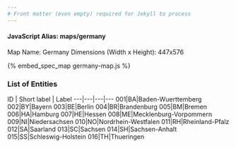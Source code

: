 ```yaml
---
# Front matter (even empty) required for Jekyll to process
---
```


#### JavaScript Alias: maps/germany

Map Name: Germany
Dimensions (Width x Height): 447x576



{% embed_spec_map germany-map.js %}

### List of Entities

ID | Short label | Label
---|---|---|---
001|BA|Baden-Wuerttemberg
002|BY|Bayern
003|BE|Berlin
004|BR|Brandenburg
005|BM|Bremen
006|HA|Hamburg
007|HE|Hessen
008|ME|Mecklenburg-Vorpommern
009|NI|Niedersachsen
010|NO|Nordrhein-Westfalen
011|RH|Rheinland-Pfalz
012|SA|Saarland
013|SC|Sachsen
014|SH|Sachsen-Anhalt
015|SS|Schleswig-Holstein
016|TH|Thueringen

